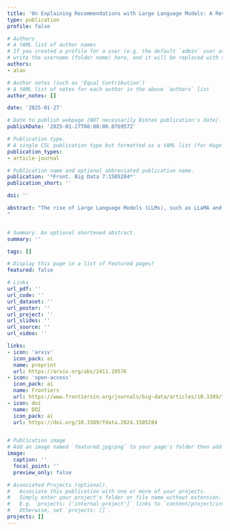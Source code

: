 ```yaml
---
title: 'On Explaining Recommendations with Large Language Models: A Review'
type: publication
profile: false

# Authors
# A YAML list of author names
# If you created a profile for a user (e.g. the default `admin` user at `content/authors/admin/`), 
# write the username (folder name) here, and it will be replaced with their full name and linked to their profile.
authors:
- alan

# Author notes (such as 'Equal Contribution')
# A YAML list of notes for each author in the above `authors` list
author_notes: []

date: '2025-01-27'

# Date to publish webpage (NOT necessarily Bibtex publication's date).
publishDate: '2025-01-27T00:00:00.076957Z'

# Publication type.
# A single CSL publication type but formatted as a YAML list (for Hugo requirements).
publication_types:
- article-journal

# Publication name and optional abbreviated publication name.
publication: '*Front. Big Data 7:1505284*'
publication_short: ''

doi: ''

abstract: "The rise of Large Language Models (LLMs), such as LLaMA and ChatGPT, has opened new opportunities for enhancing recommender systems through improved explainability. This paper provides a systematic literature review focused on leveraging LLMs to generate explanations for recommendations—a critical aspect for fostering transparency and user trust. We conducted a comprehensive search within the ACM Guide to Computing Literature, covering publications from the launch of ChatGPT (November 2022) to the present (November 2024). Our search yielded 232 articles, but after applying inclusion criteria, only six were identified as directly addressing the use of LLMs in explaining recommendations. This scarcity highlights that, despite the rise of LLMs, their application in explainable recommender systems is still in an early stage. We analyze these select studies to understand current methodologies, identify challenges, and suggest directions for future research. Our findings underscore the potential of LLMs improving explanations of recommender systems and encourage the development of more transparent and user-centric recommendation explanation solutions.
"


# Summary. An optional shortened abstract.
summary: ''

tags: []

# Display this page in a list of Featured pages?
featured: false

# Links
url_pdf: ''
url_code: ''
url_dataset: ''
url_poster: ''
url_project: ''
url_slides: ''
url_source: ''
url_video: ''

links:
- icon: 'arxiv'
  icon_pack: ai
  name: preprint
  url: https://arxiv.org/abs/2411.19576
- icon: 'open-access'
  icon_pack: ai
  name: Frontiers
  url: https://www.frontiersin.org/journals/big-data/articles/10.3389/fdata.2024.1505284/full
- icon: doi
  name: DOI
  icon_pack: ai
  url: https://doi.org/10.3389/fdata.2024.1505284


# Publication image
# Add an image named `featured.jpg/png` to your page's folder then add a caption below.
image:
  caption: ''
  focal_point: ''
  preview_only: false

# Associated Projects (optional).
#   Associate this publication with one or more of your projects.
#   Simply enter your project's folder or file name without extension.
#   E.g. `projects: ['internal-project']` links to `content/project/internal-project/index.md`.
#   Otherwise, set `projects: []`.
projects: []
---
```


